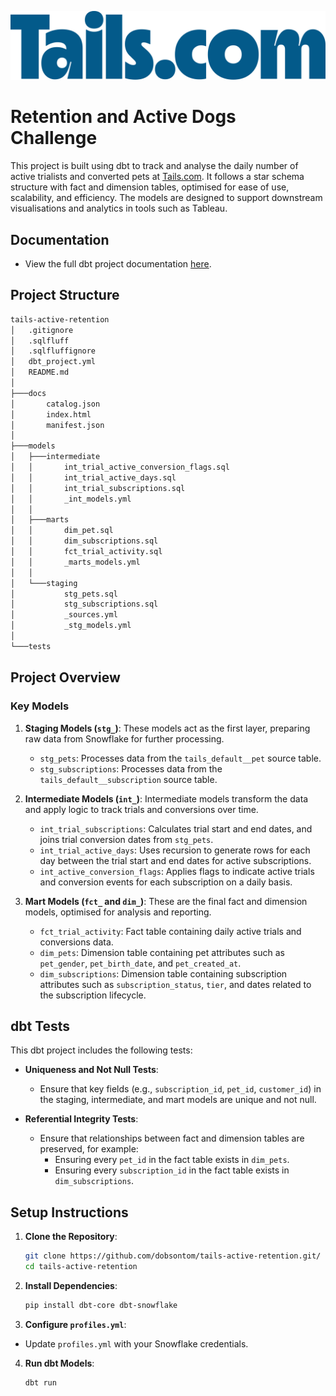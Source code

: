 ![Tails.com Logo](./assets/tails-com-logo.png)

# Retention and Active Dogs Challenge

This project is built using dbt to track and analyse the daily number of active trialists and converted pets at [Tails.com](https://tails.com/gb/). It follows a star schema structure with fact and dimension tables, optimised for ease of use, scalability, and efficiency. The models are designed to support downstream visualisations and analytics in tools such as Tableau.

## Documentation

 - View the full dbt project documentation [here](https://dobsontom.github.io/tails-active-retention/).

## Project Structure

```bash
tails-active-retention
│   .gitignore
│   .sqlfluff
│   .sqlfluffignore
│   dbt_project.yml
│   README.md
│
├───docs
│       catalog.json
│       index.html
│       manifest.json
│
├───models
│   ├───intermediate
│   │       int_trial_active_conversion_flags.sql
│   │       int_trial_active_days.sql
│   │       int_trial_subscriptions.sql
│   │       _int_models.yml
│   │
│   ├───marts
│   │       dim_pet.sql
│   │       dim_subscriptions.sql
│   │       fct_trial_activity.sql
│   │       _marts_models.yml
│   │
│   └───staging
│           stg_pets.sql
│           stg_subscriptions.sql
│           _sources.yml
│           _stg_models.yml
│
└───tests
```
## Project Overview

### Key Models

1. **Staging Models (`stg_`)**: These models act as the first layer, preparing raw data from Snowflake for further processing.
   - `stg_pets`: Processes data from the `tails_default__pet` source table.
   - `stg_subscriptions`: Processes data from the `tails_default__subscription` source table.

2. **Intermediate Models (`int_`)**: Intermediate models transform the data and apply logic to track trials and conversions over time.
   - `int_trial_subscriptions`: Calculates trial start and end dates, and joins trial conversion dates from `stg_pets`.
   - `int_trial_active_days`: Uses recursion to generate rows for each day between the trial start and end dates for active subscriptions.
   - `int_active_conversion_flags`: Applies flags to indicate active trials and conversion events for each subscription on a daily basis.

3. **Mart Models (`fct_` and `dim_`)**: These are the final fact and dimension models, optimised for analysis and reporting.
   - `fct_trial_activity`: Fact table containing daily active trials and conversions data.
   - `dim_pets`: Dimension table containing pet attributes such as `pet_gender`, `pet_birth_date`, and `pet_created_at`.
   - `dim_subscriptions`: Dimension table containing subscription attributes such as `subscription_status`, `tier`, and dates related to the subscription lifecycle.

## dbt Tests

This dbt project includes the following tests:

- **Uniqueness and Not Null Tests**:
  - Ensure that key fields (e.g., `subscription_id`, `pet_id`, `customer_id`) in the staging, intermediate, and mart models are unique and not null.
  
- **Referential Integrity Tests**:
  - Ensure that relationships between fact and dimension tables are preserved, for example:
    - Ensuring every `pet_id` in the fact table exists in `dim_pets`.
    - Ensuring every `subscription_id` in the fact table exists in `dim_subscriptions`.

## Setup Instructions

1. **Clone the Repository**:
   ```bash
   git clone https://github.com/dobsontom/tails-active-retention.git/
   cd tails-active-retention
   ```

2. **Install Dependencies**:
   ```bash
   pip install dbt-core dbt-snowflake
   ```

3. **Configure `profiles.yml`**:
  - Update `profiles.yml` with your Snowflake credentials.

4. **Run dbt Models**:
   ```bash
   dbt run
   ```
